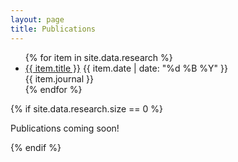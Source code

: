 ```yaml
---
layout: page
title: Publications
---
```


<ul class="research-list">
{% for item in site.data.research %}
  <li>
    <div class="research-title-row">
      <a href="{{ item.url }}" class="research-title-link" target="_blank" rel="noopener noreferrer">{{ item.title }}</a>
      <span class="research-meta">{{ item.date | date: "%d %B %Y" }}</span>
    </div>
    <div class="research-journal">{{ item.journal }}</div>
  </li>
{% endfor %}
</ul>

{% if site.data.research.size == 0 %}
<p>Publications coming soon!</p>
{% endif %}